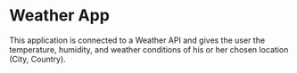 # Weather App

This application is connected to a Weather API and gives the user the temperature, humidity, and weather conditions of his or her chosen location (City, Country).